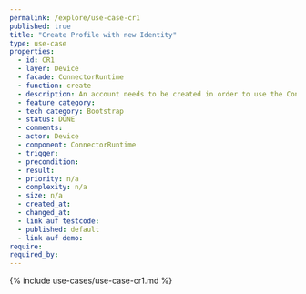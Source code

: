 ```yaml
---
permalink: /explore/use-case-cr1
published: true
title: "Create Profile with new Identity"
type: use-case
properties:
  - id: CR1
  - layer: Device
  - facade: ConnectorRuntime
  - function: create
  - description: An account needs to be created in order to use the Connector.
  - feature category:
  - tech category: Bootstrap
  - status: DONE
  - comments:
  - actor: Device
  - component: ConnectorRuntime
  - trigger:
  - precondition:
  - result:
  - priority: n/a
  - complexity: n/a
  - size: n/a
  - created_at:
  - changed_at:
  - link auf testcode:
  - published: default
  - link auf demo:
require:
required_by:
---
```


{% include use-cases/use-case-cr1.md %}
